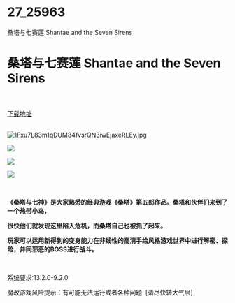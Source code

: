 # 27_25963
桑塔与七赛莲 Shantae and the Seven Sirens
# 桑塔与七赛莲 Shantae and the Seven Sirens
 <br/></br>
[下载地址](https://www.switch520.cc/article/25963 "下载地址")
<br/></br>

<p><img title="1Fxu7L83m1qDUM84fvsrQN3iwEjaxeRLEy.jpg" src="https://www.switch520.cc/muke_img/2021_12_28_a0db05e27b60b.jpg" alt="1Fxu7L83m1qDUM84fvsrQN3iwEjaxeRLEy.jpg"></p>
<p><img src="https://www.switch520.cc/muke_img/upload_art_editor_20210307-1_31d339b56bf3d149321058cbb3975566.jpg"></p>
<p><img src="https://www.switch520.cc/muke_img/upload_art_editor_20210307-1_717ea110762d8990728991f0bd97bfc6.jpg"></p>
<p><img src="https://www.switch520.cc/muke_img/upload_art_editor_20210307-1_846c4d4cb9bb47da734980c95e157277.jpg"></p>
<p>&nbsp;</p>
<p><strong>《桑塔与七神》是大家熟悉的经典游戏《桑塔》第五部作品。桑塔和伙伴们来到了一个热带小岛，</strong></p>
<p><strong>很快他们就发现这里陷入危机，而桑塔自己也被抓了起来。</strong></p>
<p><strong>玩家可以运用新得到的变身能力在非线性的高清手绘风格游戏世界中进行解密、探险，并同邪恶的BOSS进行战斗。</strong></p>
<p>&nbsp;</p>
<p>系统要求:13.2.0-9.2.0</p>
<p>魔改游戏风险提示：有可能无法运行或者各种问题 &nbsp;[请尽快转大气层]</p>



